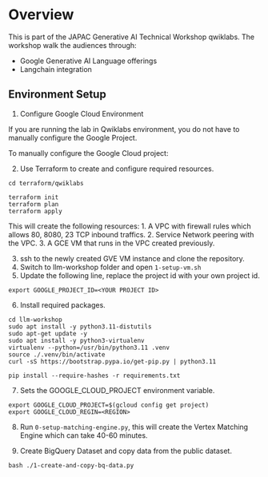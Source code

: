 # Overview

This is part of the JAPAC Generative AI Technical Workshop qwiklabs. The workshop walk the audiences through:

* Google Generative AI Language offerings
* Langchain integration

## Environment Setup

1. Configure Google Cloud Environment

If you are running the lab in Qwiklabs environment, you do not have to manually configure the Google Project.

To manually configure the Google Cloud project:

2. Use Terraform to create and configure required resources.

```shell
cd terraform/qwiklabs

terraform init
terraform plan
terraform apply
```

This will create the following resources:
    1. A VPC with firewall rules which allows 80, 8080, 23 TCP inbound traffics.
    2. Service Network peering with the VPC.
    3. A GCE VM that runs in the VPC created previously.

3. ssh to the newly created GVE VM instance and clone the repository.
4. Switch to llm-workshop folder and open `1-setup-vm.sh`
5. Update the following line, replace the project id with your own project id.
```shell
export GOOGLE_PROJECT_ID=<YOUR PROJECT ID>
```
6. Install required packages.
```shell
cd llm-workshop
sudo apt install -y python3.11-distutils
sudo apt-get update -y
sudo apt install -y python3-virtualenv
virtualenv --python=/usr/bin/python3.11 .venv
source ./.venv/bin/activate
curl -sS https://bootstrap.pypa.io/get-pip.py | python3.11

pip install --require-hashes -r requirements.txt

```
7. Sets the GOOGLE_CLOUD_PROJECT environment variable.
```shell
export GOOGLE_CLOUD_PROJECT=$(gcloud config get project)
export GOOGLE_CLOUD_REGIN=<REGION>
```

8. Run `0-setup-matching-engine.py`, this will create the Vertex Matching Engine which can take 40-60 minutes.

9. Create BigQuery Dataset and copy data from the public dataset.
```shell
bash ./1-create-and-copy-bq-data.py
```
